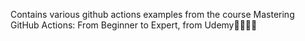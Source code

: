 Contains various github actions examples from the course Mastering GitHub Actions: From Beginner to Expert, from Udemy🚀🚀🚀😁
